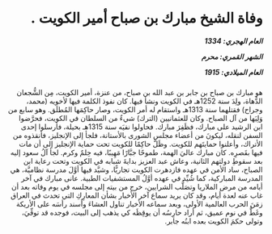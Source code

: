 <h1 dir="rtl">وفاة الشيخ مبارك بن صباح أمير الكويت .</h1>

<h5 dir="rtl">العام الهجري:  1334

الشهر القمري: محرم

العام الميلادي: 1915</h5>

<p dir="rtl">هو مبارك بن صباح بن جابر بن عبد الله بن صباح، من عنزة، أمير الكويت، مِن الشُّجعان الدُّهاة، ولِدَ سنة 1252هـ في الكويت ونشأ فيها. كان نفوذ الكلمة فيها لأخويه (محمد، وجراح) فقتلهما سنة 1313هـ واستقام له أمر الكويت، وصار حاكِمَها المُطلَق. وهو سابع من وَلِيَها من آل الصباح. وكان للعثمانيين (الترك) شيءٌ من السلطان في الكويت، فحرَّضوا ابن الرشيد على مبارك، فظَفِرَ مبارك. فحاولوا نفيَه سنة 1315هـ بحيلة، فأرسلوا إحدى السفن لنقله، ليكونَ من أعضاء مجلس الشورى بالأستانة، فلجأ إلى الإنجليز، فأنقذوه من الأتراك، وأعلنوا حمايتَهم للكويت. وظَلَّ حاكِمًا للكويت تحت حماية الإنجليز إلى أن مات فيها بقَصرِه. كان مبارك عاليَ الهمة، طموحًا جبَّارًا مَهِيبًا، فيه حِلمٌ وكرم. لجأ آلُ سعود إليه بعد سقوطِ دولتهم الثانية، وعاش عبد العزيز بدايةَ شبابه في الكويت وتحت رعاية ابن الصباح، ساد الأمن في عهده فازدهرت الكويت تجاريًّا، وشيَّد فيها أوَّلَ مدرسة نظاميَّة، هي المدرسة المباركية، كما شُيِّد في عهده أوَّلُ المستشفيات الطبية. عانى مبارك في آخر أيامه من مرض الملاريا وتصَلُّب الشرايين، خرج من بيته إلى مجلسه في يوم وفاته بعد أن غاب عنه لعدة أيام، وقد كان يريد سماع آخر الأخبار بشأن المعارِكِ التي تحدث في العراق زمَنَ الحرب العالمية الأولى، وبعد سماعه الأخبار تناول العشاءَ وأسند رأسَه على الأريكة وغَطَّ في نوم عميق، ثم أراد حارِسُه أن يوقِظَه كي يذهب إلى البيت، فوجده قد توفِّيَ، وتولى حكمَ الكويت بعده ابنُه جابر.</p></br>
